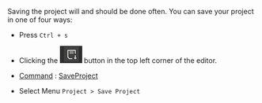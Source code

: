 Saving the project will and should be done often. You can save your project in one of four ways:

- Press `Ctrl + s`

- Clicking the ![saveicon](https://raw.githubusercontent.com/ZilchEngine/ZilchFiles/master/doc_files/1000.png) button in the top left corner of the editor.

- [ Command](commands.md) : [ SaveProject](../../../../code_reference/command_reference.md#saveproject)

- Select Menu `Project > Save Project`
 

 
